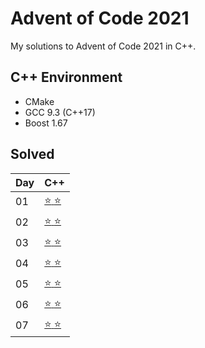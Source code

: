 # Advent of Code 2021

My solutions to Advent of Code 2021 in C++.


## C++ Environment

* CMake
* GCC 9.3 (C++17)
* Boost 1.67

## Solved

Day | C++
---|---
01 | [ :star: :star: ](day01-cxx/main.cpp)
02 | [ :star: :star: ](day02-cxx/main.cpp)
03 | [ :star: :star: ](day03-cxx/main.cpp)
04 | [ :star: :star: ](day04-cxx/main.cpp)
05 | [ :star: :star: ](day05-cxx/main.cpp)
06 | [ :star: :star: ](day06-cxx/main.cpp)
07 | [ :star: :star: ](day07-cxx/main.cpp)
